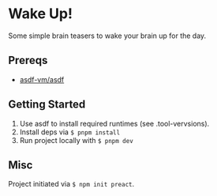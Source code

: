 # Wake Up!

Some simple brain teasers to wake your brain up for the day.

## Prereqs

- [asdf-vm/asdf](https://github.com/asdf-vm/asdf)

## Getting Started

1. Use asdf to install required runtimes (see .tool-vervsions).
2. Install deps via `$ pnpm install`
3. Run project locally with `$ pnpm dev`

## Misc

Project initiated via `$ npm init preact`.
